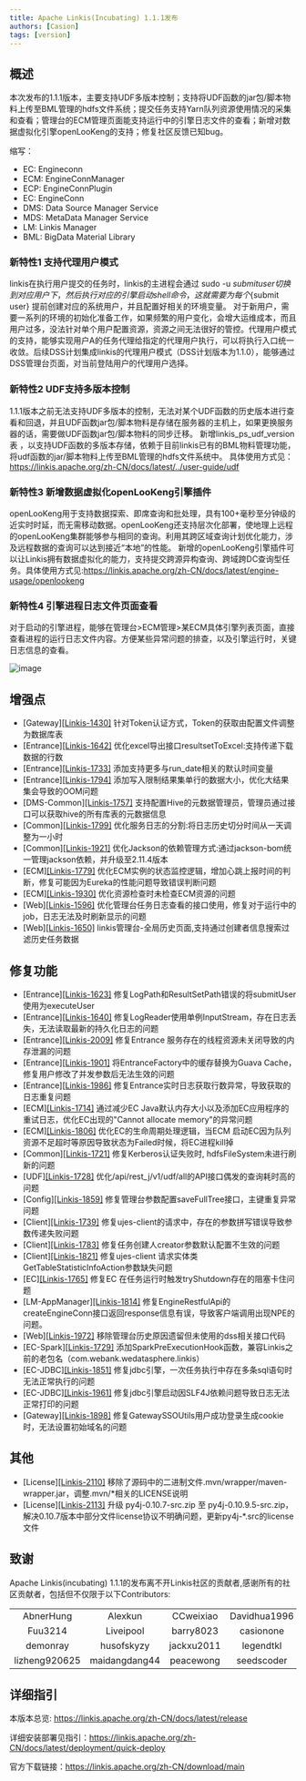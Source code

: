 ```yaml
---
title: Apache Linkis(Incubating) 1.1.1发布
authors: [Casion]
tags: [version]
---
```


## 概述

本次发布的1.1.1版本，主要支持UDF多版本控制；支持将UDF函数的jar包/脚本物料上传至BML管理的hdfs文件系统；提交任务支持Yarn队列资源使用情况的采集和查看；管理台的ECM管理页面能支持运行中的引擎日志文件的查看；新增对数据虚拟化引擎openLooKeng的支持；修复社区反馈已知bug。

缩写：

- EC: Engineconn
- ECM: EngineConnManager
- ECP: EngineConnPlugin
- EC: EngineConn
- DMS: Data Source Manager Service
- MDS: MetaData Manager Service
- LM:  Linkis Manager
- BML: BigData Material Library

### 新特性1 支持代理用户模式

linkis在执行用户提交的任务时，linkis的主进程会通过 sudo -u ${submit user} 切换到对应用户下，然后执行对应的引擎启动shell命令， 这就需要为每个${submit user} 提前创建对应的系统用户，并且配置好相关的环境变量。
对于新用户，需要一系列的环境的初始化准备工作，如果频繁的用户变化，会增大运维成本，而且用户过多，没法针对单个用户配置资源，资源之间无法很好的管控。代理用户模式的支持，能够实现用户A的任务代理给指定的代理用户执行，可以将执行入口统一收敛。后续DSS计划集成linkis的代理用户模式（DSS计划版本为1.1.0），能够通过DSS管理台页面，对当前登陆用户的代理用户选择。

### 新特性2 UDF支持多版本控制

1.1.1版本之前无法支持UDF多版本的控制，无法对某个UDF函数的历史版本进行查看和回退，并且UDF函数jar包/脚本物料是存储在服务器的主机上，如果更换服务器的话，需要做UDF函数jar包/脚本物料的同步迁移。
新增linkis_ps_udf_version表 ，以支持UDF函数的多版本存储，依赖于目前linkis已有的BML物料管理功能，将udf函数的jar/脚本物料上传至BML管理的hdfs文件系统中。
具体使用方式见：<https://linkis.apache.org/zh-CN/docs/latest/../user-guide/udf>

### 新特性3 新增数据虚拟化openLooKeng引擎插件

openLooKeng用于支持数据探索、即席查询和批处理，具有100+毫秒至分钟级的近实时时延，而无需移动数据。openLooKeng还支持层次化部署，使地理上远程的openLooKeng集群能够参与相同的查询。利用其跨区域查询计划优化能力，涉及远程数据的查询可以达到接近“本地”的性能。
新增的openLooKeng引擎插件可以让Linkis拥有数据虚拟化的能力，支持提交跨源异构查询、跨域跨DC查询型任务。具体使用方式见:<https://linkis.apache.org/zh-CN/docs/latest/engine-usage/openlookeng>

### 新特性4 引擎进程日志文件页面查看

对于启动的引擎进程，能够在管理台>ECM管理>某ECM具体引擎列表页面，直接查看进程的运行日志文件内容。方便某些异常问题的排查，以及引擎运行时，关键日志信息的查看。

![image](https://user-images.githubusercontent.com/7869972/168042702-1d0f998d-59d8-4a19-8803-a2a913bd4e5f.png)

## 增强点

* \[Gateway][[Linkis-1430]](https://github.com/apache/incubator-linkis/issues/1430) 针对Token认证方式，Token的获取由配置文件调整为数据库表
* \[Entrance][[Linkis-1642]](https://github.com/apache/incubator-linkis/pull/1642) 优化excel导出接口resultsetToExcel:支持传递下载数据的行数
* \[Entrance][[Linkis-1733]](https://github.com/apache/incubator-linkis/pull/1733) 添加支持更多与run_date相关的默认时间变量
* \[Entrance][[Linkis-1794]](https://github.com/apache/incubator-linkis/pull/1794) 添加写入限制结果集单行的数据大小，优化大结果集会导致的OOM问题
* \[DMS-Common][[Linkis-1757]](https://github.com/apache/incubator-linkis/issues/1757) 支持配置Hive的元数据管理员，管理员通过接口可以获取hive的所有库表的元数据信息
* \[Common][[Linkis-1799]](https://github.com/apache/incubator-linkis/pull/1799) 优化服务日志的分割:将日志历史切分时间从一天调整为一小时
* \[Common][[Linkis-1921]](https://github.com/apache/incubator-linkis/pull/1921)  优化Jackson的依赖管理方式:通过jackson-bom统一管理jackson依赖，并升级至2.11.4版本
* \[ECM][[Linkis-1779]](https://github.com/apache/incubator-linkis/issues/1779) 优化ECM实例的状态监控逻辑，增加心跳上报时间的判断，修复可能因为Eureka的性能问题导致错误判断问题
* \[ECM][[Linkis-1930]](https://github.com/apache/incubator-linkis/pull/1930) 优化资源检查时未检查ECM资源的问题
* \[Web][[Linkis-1596]](https://github.com/apache/incubator-linkis/issues/1596) 优化管理台任务日志查看的接口使用，修复对于运行中的job，日志无法及时刷新显示的问题
* \[Web][[Linkis-1650]](https://github.com/apache/incubator-linkis/issues/1650) linkis管理台-全局历史页面,支持通过创建者信息搜索过滤历史任务数据

## 修复功能

* \[Entrance][[Linkis-1623]](https://github.com/apache/incubator-linkis/issues/1623)  修复LogPath和ResultSetPath错误的将submitUser使用为executeUser
* \[Entrance][[Linkis-1640]](https://github.com/apache/incubator-linkis/issues/1640)  修复LogReader使用单例InputStream，存在日志丢失，无法读取最新的持久化日志的问题
* \[Entrance][[Linkis-2009]](https://github.com/apache/incubator-linkis/issues/2009) 修复Entrance 服务存在的线程资源未关闭导致的内存泄漏的问题
* \[Entrance][[Linkis-1901]](https://github.com/apache/incubator-linkis/issues/1901) 将EntranceFactory中的缓存替换为Guava Cache，修复用户修改了并发参数后无法生效的问题
* \[Entrance][[Linkis-1986]](https://github.com/apache/incubator-linkis/issues/1986) 修复Entrance实时日志获取行数异常，导致获取的日志重复问题
* \[ECM][[Linkis-1714]](https://github.com/apache/incubator-linkis/pull/1714) 通过减少EC Java默认内存大小以及添加EC应用程序的重试日志，优化EC出现的"Cannot allocate memory"的异常问题
* \[ECM][[Linkis-1806]](https://github.com/apache/incubator-linkis/pull/1806) 优化EC的生命周期处理逻辑，当ECM 启动EC因为队列资源不足超时等原因导致状态为Failed时候，将EC进程kill掉
* \[Common][[Linkis-1721]](https://github.com/apache/incubator-linkis/pull/1721)   修复Kerberos认证失败时, hdfsFileSystem未进行刷新的问题
* \[UDF][[Linkis-1728]](https://github.com/apache/incubator-linkis/pull/1728)  优化/api/rest_j/v1/udf/all的API接口偶发的查询耗时高的问题
* \[Config][[Linkis-1859]](https://github.com/apache/incubator-linkis/issues/1859) 修复管理台参数配置saveFullTree接口，主键重复异常问题
* \[Client][[Linkis-1739]](https://github.com/apache/incubator-linkis/pull/1739) 修复ujes-client的请求中，存在的参数拼写错误导致参数传递失败问题
* \[Client][[Linkis-1783]](https://github.com/apache/incubator-linkis/pull/1783) 修复任务创建人creator参数默认配置不生效的问题
* \[Client][[Linkis-1821]](https://github.com/apache/incubator-linkis/pull/1821)  修复ujes-client 请求实体类GetTableStatisticInfoAction参数缺失问题
* \[EC][[Linkis-1765]](https://github.com/apache/incubator-linkis/issues/1765) 修复EC 在任务运行时触发tryShutdown存在的阻塞卡住问题
* \[LM-AppManager][[Linkis-1814]](https://github.com/apache/incubator-linkis/pull/1814) 修复EngineRestfulApi的createEngineConn接口返回response信息有误，导致客户端调用出现NPE的问题。
* \[Web][[Linkis-1972]](https://github.com/apache/incubator-linkis/pull/1972) 移除管理台历史原因遗留但未使用的dss相关接口代码
* \[EC-Spark][[Linkis-1729]](https://github.com/apache/incubator-linkis/pull/1729) 添加SparkPreExecutionHook函数，兼容Linkis之前的老包名（com.webank.wedatasphere.linkis）
* \[EC-JDBC][[Linkis-1851]](https://github.com/apache/incubator-linkis/issues/1851) 修复jdbc引擎，一次任务执行中存在多条sql语句时无法正常执行的问题
* \[EC-JDBC][[Linkis-1961]](https://github.com/apache/incubator-linkis/issues/1851) 修复jdbc引擎启动因SLF4J依赖问题导致日志无法正常打印的问题
* \[Gateway][[Linkis-1898]](https://github.com/apache/incubator-linkis/pull/1898)  修复GatewaySSOUtils用户成功登录生成cookie时，无法设置初始域名的问题

## 其他

* \[License][[Linkis-2110]](https://github.com/apache/incubator-linkis/issues/2110) 移除了源码中的二进制文件.mvn/wrapper/maven-wrapper.jar，调整.mvn/*相关的LICENSE说明
* \[License][[Linkis-2113]](https://github.com/apache/incubator-linkis/pull/2113) 升级 py4j-0.10.7-src.zip 至 py4j-0.10.9.5-src.zip，解决0.10.7版本中部分文件license协议不明确问题，更新py4j-*.src的license文件

## 致谢

Apache Linkis(incubating) 1.1.1的发布离不开Linkis社区的贡献者,感谢所有的社区贡献者，包括但不仅限于以下Contributors:

<table align="center">
    <tr>
        <td align="center">AbnerHung</td>
        <td align="center">Alexkun</td>
        <td align="center">CCweixiao</td>
        <td align="center">Davidhua1996</td>
    </tr>
    <tr>
        <td align="center">Fuu3214</td>
        <td align="center">Liveipool</td>
        <td align="center">barry8023</td>
        <td align="center">casionone</td>
    </tr>
    <tr>
        <td align="center">demonray</td>
        <td align="center">husofskyzy</td>
        <td align="center">jackxu2011</td>
        <td align="center">legendtkl</td>
    </tr>
    <tr>
        <td align="center">lizheng920625</td>
        <td align="center">maidangdang44</td>
        <td align="center">peacewong</td>
        <td align="center">seedscoder</td>
    </tr>
</table>

## 详细指引

本版本总览: <https://linkis.apache.org/zh-CN/docs/latest/release>

详细安装部署见指引：<https://linkis.apache.org/zh-CN/docs/latest/deployment/quick-deploy>

官方下载链接：<https://linkis.apache.org/zh-CN/download/main>
